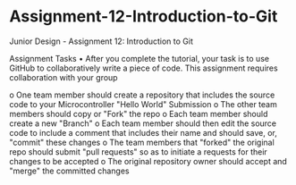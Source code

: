 # Assignment-12-Introduction-to-Git
Junior Design - Assignment 12: Introduction to Git

Assignment Tasks
• After you complete the tutorial, your task is to use GitHub to collaboratively write a
  piece of code. This assignment requires collaboration with your group
  
  o One team member should create a repository that includes the source code to
    your Microcontroller "Hello World" Submission
  o The other team members should copy or "Fork" the repo
  o Each team member should create a new "Branch"
  o Each team member should then edit the source code to include a comment that
    includes their name and should save, or, "commit" these changes
  o The team members that "forked" the original repo should submit "pull
    requests" so as to initiate a requests for their changes to be accepted
  o The original repository owner should accept and "merge" the committed
    changes
